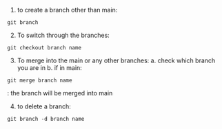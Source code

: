 1. to create a branch other than main:
```
git branch
```

2. To switch through the branches:
```
git checkout branch name 
```

3. To merge into the main or any other branches:
a. check which branch you are in
b. if in main: 
```
git merge branch name
```
: the branch will be merged into main 

4. to delete a branch:
```
git branch -d branch name 
```